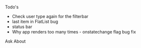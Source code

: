 Todo's

- Check user type again for the filterbar
- last item in FlatList bug
- status bar
- Why app renders too many times - onstatechange flag bug fix

Ask About